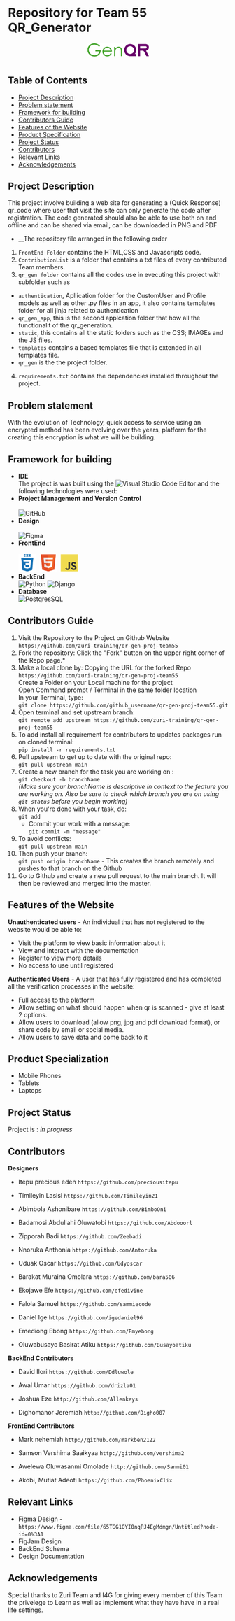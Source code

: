 # Repository for Team 55 QR_Generator

<div>
<p align="center">
  <a href="" rel="noopener">
 <img src="Frontend/profiledashboard1/images/qrcode 2.png" alt="Project logo"></a>
</p>
</div>
<h1></h1>

## Table of Contents

- [Project Description](#project-description)
- [Problem statement](#problem-statement)
- [Framework for building](#framework-for-building)
- [Contributors Guide](#contributors-guide)
- [Features of the Website](#features-of-the-website)
- [Product Specification](#product-specialization)
- [Project Status](#project-status)
- [Contributors](#contributors)
- [Relevant Links](#relevant-links)
- [Acknowledgements](#acknowledgements)

## Project Description

This project involve building a web site for generating a (Quick Response) qr_code where user that visit the site can only generate the code after registration. The code generated should also be able to use both on and offline and can be shared via email, can be downloaded in PNG and PDF

- \_\_The repository file arranged in the following order

1. `FrontEnd Folder` contains the HTML,CSS and Javascripts code.
2. `ContributionList` is a folder that contains a txt files of every contributed Team members.
3. `qr_gen folder` contains all the codes use in evecuting this project with subfolder such as

- `authentication`, Apllication folder for the CustomUser and Profile models as well as other .py files in an app, it also contains templates folder for all jinja related to authentication
- `qr_gen_app`, this is the second applcation folder that how all the functionalit of the qr_generation.
- `static`, this contains all the static folders such as the CSS; IMAGEs and the JS files.
- `templates` contains a based templates file that is extended in all templates file.
- `qr_gen` is the the project folder.

4. `requirements.txt` contains the dependencies installed throughout the project.

## Problem statement

With the evolution of Technology, quick access to service using an encrypted method has been evolving over the years, platform for the creating this encryption is what we will be building.

## Framework for building

- **IDE** </br>
  The project is was built using the ![Visual Studio Code](https://img.shields.io/badge/Visual%20Studio%20Code-0078d7.svg?style=for-the-badge&logo=visual-studio-code&logoColor=white) Editor and the following technologies were used: <br/>
- **Project Management and Version Control**<br/><br/>
  ![GitHub](https://img.shields.io/badge/github-%23121011.svg?style=for-the-badge&logo=github&logoColor=white)
- **Design**<br/><br/>
  ![Figma](https://img.shields.io/badge/figma-%23F24E1E.svg?style=for-the-badge&logo=figma&logoColor=white)
- **FrontEnd**<br/><br/>
  <img src="https://github.com/devicons/devicon/blob/master/icons/css3/css3-plain-wordmark.svg"  title="CSS3" alt="CSS" width="40" height="40"/>&nbsp;
  <img src="https://github.com/devicons/devicon/blob/master/icons/html5/html5-original.svg" title="HTML5" alt="HTML" width="40" height="40"/>&nbsp;
  <img src="https://github.com/devicons/devicon/blob/master/icons/javascript/javascript-original.svg" title="JavaScript" alt="JavaScript" width="40" height="40"/>&nbsp;
- **BackEnd**<br/>
  ![Python](https://img.shields.io/badge/python-3670A0?style=for-the-badge&logo=python&logoColor=ffdd54)
  ![Django](https://img.shields.io/badge/django-%23092E20.svg?style=for-the-badge&logo=django&logoColor=white)
- **Database**<br/>
  ![PostqresSQL](https://img.shields.io/badge/PostGresQL-%2300f.svg?style=for-the-badge&logo=postgressql&logoColor=white)

## Contributors Guide

1. Visit the Repository to the Project on Github Website `https://github.com/zuri-training/qr-gen-proj-team55`
2. Fork the repository: Click the "Fork" button on the upper right corner of the Repo page.\*
3. Make a local clone by:
   Copying the URL for the forked Repo <br/>
   `https://github.com/zuri-training/qr-gen-proj-team55` <br/>
   Create a Folder on your Local machine for the project <br/>
   Open Command prompt / Terminal in the same folder location <br/>
   In your Terminal, type: <br/>
   `git clone https://github.com/github_username/qr-gen-proj-team55.git`
4. Open terminal and set upstream branch: <br/>
   `git remote add upstream https://github.com/zuri-training/qr-gen-proj-team55`
5. To add install all requirement for contributors to updates packages run on cloned terminal:<br/>
   `pip install -r requirements.txt`
6. Pull upstream to get up to date with the original repo:<br/>
   `git pull upstream main`
7. Create a new branch for the task you are working on :<br/>
   `git checkout -b branchName`<br/>
   _(Make sure your branchName is descriptive in context to the feature you are working on. Also be sure to check which branch you are on using `git status` before you begin working)_
8. When you're done with your task, do:<br/>
   `git add`<br/>
   - Commit your work with a message:<br/>
     `git commit -m "message"`
9. To avoid conflicts:<br/>
   `git pull upstream main`
10. Then push your branch:<br/>
    `git push origin branchName` - This creates the branch remotely and pushes to that branch on the Github
11. Go to Github and create a new pull request to the main branch. It will then be reviewed and merged into the master.

## Features of the Website

**Unauthenticated users** - An individual that has not registered to the website would be able to: <br/>

- Visit the platform to view basic information about it
- View and Interact with the documentation
- Register to view more details
- No access to use until registered

**Authenticated Users** - A user that has fully registered and has completed all the verification processes in the website: <br/>

- Full access to the platform
- Allow setting on what should happen when qr is scanned - give at least 2 options.
- Allow users to download (allow png, jpg and pdf download format), or share code by email or social media.
- Allow users to save data and come back to it

## Product Specialization

- Mobile Phones
- Tablets
- Laptops

## Project Status

Project is : _in progress_

## Contributors

**Designers** <br/>

- Itepu precious eden
  `https://github.com/preciousitepu`

- Timileyin Lasisi
  `https://github.com/Timileyin21`

- Abimbola Ashonibare
  `https://github.com/BimboOni`

- Badamosi Abdullahi Oluwatobi
  `https://github.com/Abdooorl`

- Zipporah Badi
  `https://github.com/Zeebadi`

- Nnoruka Anthonia
  `https://github.com/Antoruka`

- Uduak Oscar
  `https://github.com/Udyoscar`

- Barakat Muraina Omolara
  `https://github.com/bara506`

- Ekojawe Efe
  `https://github.com/efedivine`

- Falola Samuel
  `https://github.com/sammiecode`

- Daniel Ige
  `https://github.com/igedaniel96`

- Emediong Ebong
  `https://github.com/Emyebong`

- Oluwabusayo Basirat Atiku
  `https://github.com/Busayoatiku`
  <br/>

**BackEnd Contributors** <br/>

- David Ilori
  `https://github.com/Ddluwole`

- Awal Umar
  `https://github.com/drizla01`

- Joshua Eze
  `http://github.com/Allenkeys`

- Dighomanor Jeremiah
  `http://github.com/Digho007`
  <br/>

**FrontEnd Contributors** <br/>

- Mark nehemiah
  `http://github.com/markben2122`

- Samson Vershima Saaikyaa
  `http://github.com/vershima2`

- Awelewa Oluwasanmi Omolade
  `http://github.com/Sanmi01`

- Akobi, Mutiat Adeoti
  `https://github.com/PhoenixClix`

## Relevant Links

- Figma Design - `https://www.figma.com/file/65TGG1OYI0nqPJ4EgMdmgn/Untitled?node-id=0%3A1 `
- FigJam Design
- BackEnd Schema
- Design Documentation

## Acknowledgements

Special thanks to Zuri Team and I4G for giving every member of this Team the privelege to Learn as well as implement what they have have in a real life settings.
